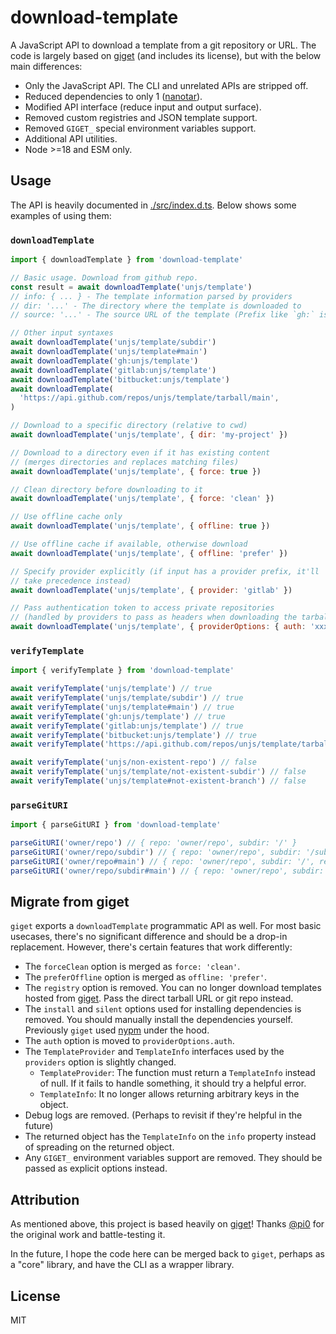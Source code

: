 # download-template

A JavaScript API to download a template from a git repository or URL. The code is largely based on [giget](https://github.com/unjs/giget) (and includes its license), but with the below main differences:

- Only the JavaScript API. The CLI and unrelated APIs are stripped off.
- Reduced dependencies to only 1 ([nanotar](https://github.com/unjs/nanotar)).
- Modified API interface (reduce input and output surface).
- Removed custom registries and JSON template support.
- Removed `GIGET_` special environment variables support.
- Additional API utilities.
- Node >=18 and ESM only.

## Usage

The API is heavily documented in [./src/index.d.ts](./src/index.d.ts). Below shows some examples of using them:

### `downloadTemplate`

```js
import { downloadTemplate } from 'download-template'

// Basic usage. Download from github repo.
const result = await downloadTemplate('unjs/template')
// info: { ... } - The template information parsed by providers
// dir: '...' - The directory where the template is downloaded to
// source: '...' - The source URL of the template (Prefix like `gh:` is stripped)

// Other input syntaxes
await downloadTemplate('unjs/template/subdir')
await downloadTemplate('unjs/template#main')
await downloadTemplate('gh:unjs/template')
await downloadTemplate('gitlab:unjs/template')
await downloadTemplate('bitbucket:unjs/template')
await downloadTemplate(
  'https://api.github.com/repos/unjs/template/tarball/main',
)

// Download to a specific directory (relative to cwd)
await downloadTemplate('unjs/template', { dir: 'my-project' })

// Download to a directory even if it has existing content
// (merges directories and replaces matching files)
await downloadTemplate('unjs/template', { force: true })

// Clean directory before downloading to it
await downloadTemplate('unjs/template', { force: 'clean' })

// Use offline cache only
await downloadTemplate('unjs/template', { offline: true })

// Use offline cache if available, otherwise download
await downloadTemplate('unjs/template', { offline: 'prefer' })

// Specify provider explicitly (if input has a provider prefix, it'll
// take precedence instead)
await downloadTemplate('unjs/template', { provider: 'gitlab' })

// Pass authentication token to access private repositories
// (handled by providers to pass as headers when downloading the tarball)
await downloadTemplate('unjs/template', { providerOptions: { auth: 'xxx' } })
```

### `verifyTemplate`

```js
import { verifyTemplate } from 'download-template'

await verifyTemplate('unjs/template') // true
await verifyTemplate('unjs/template/subdir') // true
await verifyTemplate('unjs/template#main') // true
await verifyTemplate('gh:unjs/template') // true
await verifyTemplate('gitlab:unjs/template') // true
await verifyTemplate('bitbucket:unjs/template') // true
await verifyTemplate('https://api.github.com/repos/unjs/template/tarball/main') // true

await verifyTemplate('unjs/non-existent-repo') // false
await verifyTemplate('unjs/template/not-existent-subdir') // false
await verifyTemplate('unjs/template#not-existent-branch') // false
```

### `parseGitURI`

```js
import { parseGitURI } from 'download-template'

parseGitURI('owner/repo') // { repo: 'owner/repo', subdir: '/' }
parseGitURI('owner/repo/subdir') // { repo: 'owner/repo', subdir: '/subdir' }
parseGitURI('owner/repo#main') // { repo: 'owner/repo', subdir: '/', ref: 'main' }
parseGitURI('owner/repo/subdir#main') // { repo: 'owner/repo', subdir: '/subdir', ref: 'main' }
```

## Migrate from giget

`giget` exports a `downloadTemplate` programmatic API as well. For most basic usecases, there's no significant difference and should be a drop-in replacement. However, there's certain features that work differently:

- The `forceClean` option is merged as `force: 'clean'`.
- The `preferOffline` option is merged as `offline: 'prefer'`.
- The `registry` option is removed. You can no longer download templates hosted from [giget](https://github.com/unjs/giget/tree/main/templates). Pass the direct tarball URL or git repo instead.
- The `install` and `silent` options used for installing dependencies is removed. You should manually install the dependencies yourself. Previously `giget` used [nypm](https://github.com/unjs/nypm) under the hood.
- The `auth` option is moved to `providerOptions.auth`.
- The `TemplateProvider` and `TemplateInfo` interfaces used by the `providers` option is slightly changed.
  - `TemplateProvider`: The function must return a `TemplateInfo` instead of null. If it fails to handle something, it should try a helpful error.
  - `TemplateInfo`: It no longer allows returning arbitrary keys in the object.
- Debug logs are removed. (Perhaps to revisit if they're helpful in the future)
- The returned object has the `TemplateInfo` on the `info` property instead of spreading on the returned object.
- Any `GIGET_` environment variables support are removed. They should be passed as explicit options instead.

## Attribution

As mentioned above, this project is based heavily on [giget](https://github.com/unjs/giget)! Thanks [@pi0](https://github.com/pi0) for the original work and battle-testing it.

In the future, I hope the code here can be merged back to `giget`, perhaps as a "core" library, and have the CLI as a wrapper library.

## License

MIT
